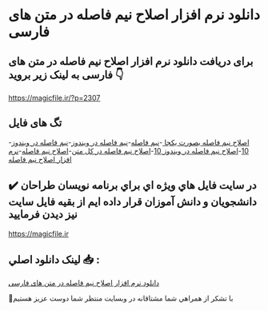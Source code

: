 # دانلود نرم افزار اصلاح نیم فاصله در متن های فارسی

## برای دریافت دانلود نرم افزار اصلاح نیم فاصله در متن های فارسی به لینک زیر بروید 👇

https://magicfile.ir/?p=2307

## تگ های فایل

-[اصلاح نیم فاصله بصورت یکجا ](https://magicfile.ir/product/%d9%86%d8%b1%d9%85-%d8%a7%d9%81%d8%b2%d8%a7%d8%b1%d8%a7%d8%b5%d9%84%d8%a7%d8%ad-%d9%86%db%8c%d9%85-%d9%81%d8%a7%d8%b5%d9%84%d9%87-%d8%af%d8%b1-%d9%85%d8%aa%d9%86-%d9%87%d8%a7%db%8c-%d9%81%d8%a7%d8%b1%d8%b3%db%8c/)-[نیم فاصله](https://magicfile.ir/product/%d9%86%d8%b1%d9%85-%d8%a7%d9%81%d8%b2%d8%a7%d8%b1%d8%a7%d8%b5%d9%84%d8%a7%d8%ad-%d9%86%db%8c%d9%85-%d9%81%d8%a7%d8%b5%d9%84%d9%87-%d8%af%d8%b1-%d9%85%d8%aa%d9%86-%d9%87%d8%a7%db%8c-%d9%81%d8%a7%d8%b1%d8%b3%db%8c/)-[نیم فاصله در ویندوز](https://magicfile.ir/product/%d9%86%d8%b1%d9%85-%d8%a7%d9%81%d8%b2%d8%a7%d8%b1%d8%a7%d8%b5%d9%84%d8%a7%d8%ad-%d9%86%db%8c%d9%85-%d9%81%d8%a7%d8%b5%d9%84%d9%87-%d8%af%d8%b1-%d9%85%d8%aa%d9%86-%d9%87%d8%a7%db%8c-%d9%81%d8%a7%d8%b1%d8%b3%db%8c/)-[نیم فاصله در ویندوز 10](https://magicfile.ir/product/%d9%86%d8%b1%d9%85-%d8%a7%d9%81%d8%b2%d8%a7%d8%b1%d8%a7%d8%b5%d9%84%d8%a7%d8%ad-%d9%86%db%8c%d9%85-%d9%81%d8%a7%d8%b5%d9%84%d9%87-%d8%af%d8%b1-%d9%85%d8%aa%d9%86-%d9%87%d8%a7%db%8c-%d9%81%d8%a7%d8%b1%d8%b3%db%8c/)-[اصلاح نیم فاصله در ویندوز 10](https://magicfile.ir/product/%d9%86%d8%b1%d9%85-%d8%a7%d9%81%d8%b2%d8%a7%d8%b1%d8%a7%d8%b5%d9%84%d8%a7%d8%ad-%d9%86%db%8c%d9%85-%d9%81%d8%a7%d8%b5%d9%84%d9%87-%d8%af%d8%b1-%d9%85%d8%aa%d9%86-%d9%87%d8%a7%db%8c-%d9%81%d8%a7%d8%b1%d8%b3%db%8c/)-[اصلاح نیم فاصله در کل متن](https://magicfile.ir/product/%d9%86%d8%b1%d9%85-%d8%a7%d9%81%d8%b2%d8%a7%d8%b1%d8%a7%d8%b5%d9%84%d8%a7%d8%ad-%d9%86%db%8c%d9%85-%d9%81%d8%a7%d8%b5%d9%84%d9%87-%d8%af%d8%b1-%d9%85%d8%aa%d9%86-%d9%87%d8%a7%db%8c-%d9%81%d8%a7%d8%b1%d8%b3%db%8c/)-[اصلاح نیم فاصله](https://magicfile.ir/product/%d9%86%d8%b1%d9%85-%d8%a7%d9%81%d8%b2%d8%a7%d8%b1%d8%a7%d8%b5%d9%84%d8%a7%d8%ad-%d9%86%db%8c%d9%85-%d9%81%d8%a7%d8%b5%d9%84%d9%87-%d8%af%d8%b1-%d9%85%d8%aa%d9%86-%d9%87%d8%a7%db%8c-%d9%81%d8%a7%d8%b1%d8%b3%db%8c/)-[نرم افزار اصلاح نیم فاصله](https://magicfile.ir/product/%d9%86%d8%b1%d9%85-%d8%a7%d9%81%d8%b2%d8%a7%d8%b1%d8%a7%d8%b5%d9%84%d8%a7%d8%ad-%d9%86%db%8c%d9%85-%d9%81%d8%a7%d8%b5%d9%84%d9%87-%d8%af%d8%b1-%d9%85%d8%aa%d9%86-%d9%87%d8%a7%db%8c-%d9%81%d8%a7%d8%b1%d8%b3%db%8c/)

## ✔️ در سايت فايل هاي ويژه اي براي برنامه نويسان طراحان دانشجويان و دانش آموزان قرار داده ايم از بقيه فايل سايت نيز ديدن فرماييد

https://magicfile.ir


## لينک دانلود اصلي 📥 :

[دانلود نرم افزار اصلاح نیم فاصله در متن های فارسی](https://magicfile.ir/product/%d9%86%d8%b1%d9%85-%d8%a7%d9%81%d8%b2%d8%a7%d8%b1%d8%a7%d8%b5%d9%84%d8%a7%d8%ad-%d9%86%db%8c%d9%85-%d9%81%d8%a7%d8%b5%d9%84%d9%87-%d8%af%d8%b1-%d9%85%d8%aa%d9%86-%d9%87%d8%a7%db%8c-%d9%81%d8%a7%d8%b1%d8%b3%db%8c/) 


🙏با تشکر از همراهي شما مشتاقانه در وبسایت منتظر شما دوست عزیز هستیم

